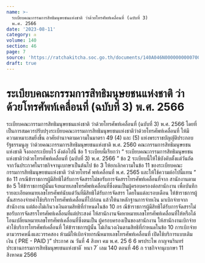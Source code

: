 ```yaml
---
name: >-
  ระเบียบคณะกรรมการสิทธิมนุษยชนแห่งชาติ ว่าด้วยโทรศัพท์เคลื่อนที่ (ฉบับที่ 3)
  พ.ศ. 2566
date: '2023-08-11'
category: ก
volume: 140
section: 46
page: 7
source: 'https://ratchakitcha.soc.go.th/documents/140A046N0000000000700.pdf'
draft: true
---
```


# ระเบียบคณะกรรมการสิทธิมนุษยชนแห่งชาติ ว่าด้วยโทรศัพท์เคลื่อนที่ (ฉบับที่ 3) พ.ศ. 2566

ระเบียบคณะกรรมการสิทธิมนุษยชนแห่งชาติ ว่าด้วยโทรศัพท์เคลื่อนที่ (ฉบับที่ 3) พ.ศ. 2566 โดยที่เป็นการสมควรปรับปรุงระเบียบคณะกรรมการสิทธิมนุษยชนแห่งชาติว่าด้วยโทรศัพท์เคลื่อนที่ ให้มีความเหมาะสมยิ่งขึ้น อาศัยอำนาจตามความในมาตรา 49 (4) และ (5) แห่งพระราชบัญญัติประกอบรัฐธรรมนูญ ว่าด้วยคณะกรรมการสิทธิมนุษยชนแห่งชาติ พ.ศ. 2560 คณะกรรมการสิทธิมนุษยชนแห่งชาติ จึงออกระเบียบไว้ ดังต่อไปนี้ ข้อ 1 ระเบียบนี้เรียกว่า “ ระเบียบคณะกรรมการสิทธิมนุษยชนแห่งชาติว่าด้วยโทรศัพท์เคลื่อนที่ (ฉบับที่ 3) พ.ศ. 2566 ” ข้อ 2 ระเบียบนี้ให้ใช้บังคับตั้งแต่วันถัดจากวันประกาศในราชกิจจานุเบกษาเป็นต้นไป ข้อ 3 ให้ยกเลิกความในข้อ 11 ของระเบียบคณะกรรมการสิทธิมนุษยชนแห่งชาติ ว่าด้วยโทรศั พท์เคลื่อนที่ พ.ศ. 2565 และให้ใช้ความต่อไปนี้แทน “ ข้อ 11 กรณีข้าราชการผู้มีสิทธิได้รับการจัดสรรไม่ขอรับการจัดสรรโทรศัพท์เคลื่อนที่จาก สานักงานตามข้อ 5 ให้ข้าราชการผู้นั้นแจ้งหมายเลขโทรศัพท์เคลื่อนที่ซึ่งตนเป็นผู้ครอบครองต่อสานักงาน เพื่อบันทึกรายละเอียดหมายเลขโทรศัพท์นับแต่วันที่มีสิทธิได้รับการจัดสรร โดยในแต่ละรอบเดือน ให้ข้าราชการผู้นั้นสารองจ่ายค่าใช้บริการโทรศัพท์เคลื่อนที่ไปก่อน แล้วให้นาหลักฐานการจ่ายเงิน มาเบิกจ่ายจากสำนักงาน แต่ต้องไม่เกินวงเงินตามสิทธิที่กำหนดในข้อ 10 กร ณีข้าราชการผู้มีสิทธิได้รับการจัดสรรไม่ขอรับการจัดสรรโทรศัพท์เคลื่อนที่แต่ประสงค์ ให้สานักงานจัดหาหมายเลขโทรศัพท์เคลื่อนที่ให้หรือได้โอนเปลี่ยนหมายเลขโทรศัพท์เคลื่อนที่ซึ่งตนเป็น ผู้ครอบครองเป็นของสานักงาน ให้สานักงานเบิกจ่ายค่าใช้บริการโทรศัพท์เคลื่อนที่ ให้ข้าราชการผู้นั้น ไม่เกินวงเงินตามสิทธิที่กำหนดในข้อ 10 การเบิกจ่ายตามวรรคหนึ่งและวรรคสอง ห้ามมิให้เบิกจ่ายกรณีหมายเลขโทรศัพท์เคลื่อนที่ เปิดใช้บริการแบบเติมเงิน ( PRE - PAID )” ประกาศ ณ วันที่ 4 สิงหา คม พ.ศ. 25 6 6 พรประไพ กาญจนรินทร์ ประธานกรรมการสิทธิมนุษยชนแห่งชาติ ้ หนา 7 ่ เลม 140 ตอนที่ 46 ก ราชกิจจานุเบกษา 11 สิงหาคม 2566
